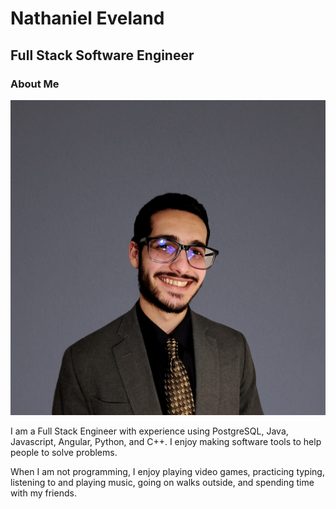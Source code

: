 # Nathaniel Eveland
## Full Stack Software Engineer

### About Me

![me](assets/square.jpeg)

I am a Full Stack Engineer with experience using PostgreSQL, Java, Javascript, Angular, Python, and C++. I enjoy making software tools to help people to solve problems.

When I am not programming, I enjoy playing video games, practicing typing, listening to and playing music, going on walks outside, and spending time with my friends.
